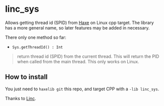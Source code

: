 # linc_sys

Allows getting thread id (SPID) from [Haxe](https://www.haxe.org) on Linux cpp target. The library has a more general name, so later features may be added in necessary.

There only one method so far:

* `Sys.getThreadId() : Int` 
> return thread id (SPID) from the current thread. 
> This will return the PID when called from the main thread. 
> This only works on Linux.

## How to install

You just need to `haxelib git` this repo, and target CPP with a `-lib linc_sys`.

Thanks to [Linc](http://snowkit.github.io/linc/).
